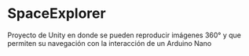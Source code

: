 # SpaceExplorer
Proyecto de Unity en donde se pueden reproducir imágenes 360° y que permiten su navegación con la interacción de un Arduino Nano
